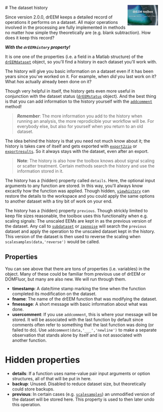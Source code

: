 <img src="top right corner logo.png" width="100" height="auto" align="right"/>
# The dataset history

Since version 2.0.0, drEEM keeps a detailed record of operations it performs on a dataset. All major operations involved in the processing are fully implemented in methods no matter how simple they theoretically are (e.g. blank subtraction). How does it keep this record?

***With the `drEEMhistory` property!***

It is one one of the properties (i.e. a field in a Matlab structure) of the [`drEEMdataset`](dreemdataset.html) object, so you'll find a history in each dataset you'll work with.

The history will give you basic information on a dataset even if it has been years since you've worked on it. For example, when *did* you last work on it? What *has* actually already been done on it?

Though very helpful in itself, the history gets even more useful in conjunction with the dataset status ([`drEEMstatus`](drEEMstatus.html) object). And the best thing is that you can add information to the history yourself with the [`addcomment` ](addcomment.html) method! 

> ***Remember***: The more information you add to the history when running an analysis, the more reprodicible your workflow will be. For everybody else, but also for yourself when you return to an old dataset.

The idea behind the history is that you need not much know about it; the history is takes care of itself and gets exported with [`export2zip`](export2zip.hmtl) or [`exportresults`](exportresults.html). So it always stays with the dataset, even after an export.

> **Note**: The history is also how the toolbox knows about signal scaling or scatter treatment. Certain methods search the history and use the information stored in it.

The history has a (hidden) property called `details`. Here, the optional input arguments to any function are stored. In this way, you'll always know excactly how the function was applied. Though hidden, [`viewhistory`](viewhistory.html) can restore the details to the workspace and you could apply the same options to another dataset with a tiny bit of work on your end.


The history has a (hidden) property `previous`. Though strickly limited to keep file sizes reasonable, the toolbox uses this functionality when e.g. scaling signals: The unscaled EEMs are kept in as the previous version of the dataset. Any call to [`subdataset`](subdataset.html) or [`zapnoise`](zapnoise.html) will search the `previous` dataset and apply the operation to the unscaled dataset kept in the history. This version of the dataset is then used to reverse the scaling when `scalesamples(data,'reverse')` would be called.




## Properties
You can see above that there are tons of properties (i.e. variables) in the object. Many of these could be familiar from previous use of drEEM or DOMFluor, but many are also new. We will run through them.

* **timestamp**: A date/time stamp marking the time when the function completed its modification on the dataset.
* **fname**: The name of the drEEM function that was modifying the dataset.
* **fmessage**: A short message with basic information about what was done.
* **usercomment**: If you use `addcomment`, this is where your message will be stored. It will be associated with the last function by default since comments often refer to something that the last function was doing (or failed to do). Use `addcomment(data,'___','newline')` to make a separate observation that stands alone by itself and is not associated with another function.

 
# Hidden properties

* **details**: If a function uses name-value pair input arguments or option structures, all of that will be put in here.
* **backup**: Unused. Disabled to reduce dataset size, but theoretically could store backups.
* **previous**: In certain cases (e.g. [`scalesamples`](scalesamples.html)) an unmodified version of the dataset will be stored here. This property is used to then later undo this operation.
